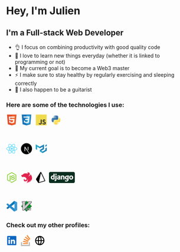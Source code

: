 # Hey, I'm Julien

## I'm a Full-stack Web Developer

- 👌 I focus on combining productivity with good quality code
- 🧠 I love to learn new things everyday (whether it is linked to programming or not)
- 🎯 My current goal is to become a Web3 master
- ⚡ I make sure to stay healthy by regularly exercising and sleeping correctly
- 🎸 I also happen to be a guitarist

### Here are some of the technologies I use:

<img align="left" src="./img/html5-original.svg" alt="HTML 5" height="30" style="padding-right: 10px"/>
<img align="left" src="./img/css3-original.svg" alt="CSS 3" height="30" style="padding-right: 10px"/>
<img align="left" src="./img/javascript-original.svg" alt="Javascript" height="30" style="padding-right: 10px"/>
<img src="./img/python-original.svg" alt="Python" height="30" style="padding-right: 10px"/>

&nbsp;

<img align="left" src="./img/react-original.svg" alt="React" height="30" style="padding-right: 10px"/>
<img align="left" src="./img/nextjs-original.svg" alt="Next.js" height="30" style="padding-right: 10px"/>
<img src="./img/materialui-original.svg" alt="Material UI" height="30" style="padding-right: 10px"/>

&nbsp;

<img align="left" src="./img/nodejs-original.svg" alt="Node.js" height="30" style="padding-right: 10px"/>
<img align="left" src="./img/nestjs.svg" alt="NestJS" height="30" style="padding-right: 10px"/>
<img align="left" src="./img/prisma.svg" alt="Prisma" height="30" style="padding-right: 10px"/>
<img src="./img/django.svg" alt="Django" height="30" style="padding-right: 10px"/>

&nbsp;

<img align="left" src="./img/vscode-original.svg" alt="Visual Studio Code" height="30" style="padding-right: 10px"/>
<img src="./img/vim-original.svg" alt="Vim" height="30" style="padding-right: 10px"/>
<br/>

### Check out my other profiles:

[<img align="left" src="./img/linkedin.svg" alt="Linkedin" height="30" style="padding-right: 10px"/>](https://linkedin.com/in/julien-salé)
[<img align="left" src="./img/stackoverflow.svg" alt="Stack Overflow" height="30" style="padding-right: 10px"/>](https://stackoverflow.com/users/14844995/julien-s)
[<img src="./img/website.svg" alt="Portfolio" height="30" />](https://julien-sale.dev)
